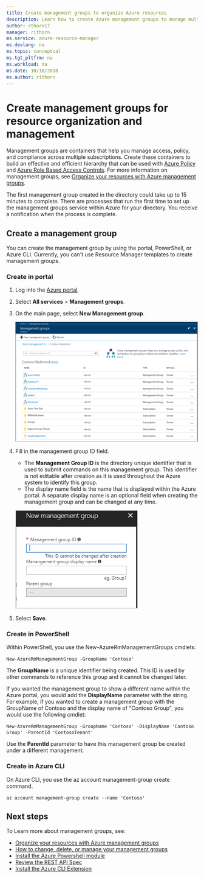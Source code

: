 ```yaml
---
title: Create management groups to organize Azure resources
description: Learn how to create Azure management groups to manage multiple resources. 
author: rthorn17
manager: rithorn
ms.service: azure-resource-manager
ms.devlang: na
ms.topic: conceptual
ms.tgt_pltfrm: na
ms.workload: na
ms.date: 10/10/2018
ms.author: rithorn
---
```

# Create management groups for resource organization and management

Management groups are containers that help you manage access, policy, and compliance across
multiple subscriptions. Create these containers to build an effective and efficient hierarchy that
can be used with [Azure Policy](../policy/overview.md) and [Azure Role Based
Access Controls](../../role-based-access-control/overview.md). For more information on management
groups, see [Organize your resources with Azure management groups](overview.md).

The first management group created in the directory could take up to 15 minutes to complete. There
are processes that run the first time to set up the management groups service within Azure for your
directory. You receive a notification when the process is complete.

## Create a management group

You can create the management group by using the portal, PowerShell, or Azure CLI. Currently, you
can't use Resource Manager templates to create management groups.

### Create in portal

1. Log into the [Azure portal](http://portal.azure.com).

1. Select **All services** > **Management groups**.

1. On the main page, select **New Management group**.

   ![Main Group](./media/main.png)

1. Fill in the management group ID field.

   - The **Management Group ID** is the directory unique identifier that is used to submit commands on this management group. This identifier is not editable after creation as it is used throughout the Azure system to identify this group.
   - The display name field is the name that is displayed within the Azure portal. A separate display name is an optional field when creating the management group and can be changed at any time.  

   ![Create](./media/create_context_menu.png)  

1. Select **Save**.

### Create in PowerShell

Within PowerShell, you use the New-AzureRmManagementGroups cmdlets:

```azurepowershell-interactive
New-AzureRmManagementGroup -GroupName 'Contoso'
```

The **GroupName** is a unique identifier being created. This ID is used by other commands to
reference this group and it cannot be changed later.

If you wanted the management group to show a different name within the Azure portal, you would add
the **DisplayName** parameter with the string. For example, if you wanted to create a management
group with the GroupName of Contoso and the display name of "Contoso Group", you would use the
following cmdlet:

```azurepowershell-interactive
New-AzureRmManagementGroup -GroupName 'Contoso' -DisplayName 'Contoso Group' -ParentId 'ContosoTenant'
```

Use the **ParentId** parameter to have this management group be created under a different
management.

### Create in Azure CLI

On Azure CLI, you use the az account management-group create command.

```azurecli-interactive
az account management-group create --name 'Contoso'
```

## Next steps

To Learn more about management groups, see:

- [Organize your resources with Azure management groups](overview.md)
- [How to change, delete, or manage your management groups](manage.md)
- [Install the Azure Powershell module](https://www.powershellgallery.com/packages/AzureRM.ManagementGroups)
- [Review the REST API Spec](https://github.com/Azure/azure-rest-api-specs/tree/master/specification/managementgroups/resource-manager/Microsoft.Management/preview)
- [Install the Azure CLI Extension](/cli/azure/extension?view=azure-cli-latest#az-extension-list-available)

